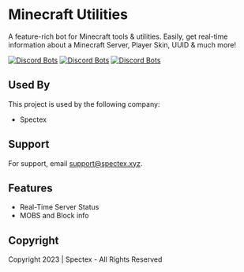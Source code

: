 
# Minecraft Utilities

A feature-rich bot for Minecraft tools & utilities.  Easily, get real-time information about a Minecraft Server, Player Skin, UUID & much more! 

[![Discord Bots](https://top.gg/api/widget/status/810192936472936480.svg)](https://top.gg/bot/810192936472936480)
[![Discord Bots](https://top.gg/api/widget/servers/810192936472936480.svg)](https://top.gg/bot/810192936472936480)
[![Discord Bots](https://top.gg/api/widget/owner/810192936472936480.svg)](https://top.gg/bot/810192936472936480)

## Used By

This project is used by the following company:

- Spectex


## Support

For support, email support@spectex.xyz.


## Features

- Real-Time Server Status
- MOBS and Block info


## Copyright
Copyright 2023 | Spectex - All Rights Reserved
